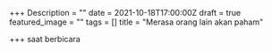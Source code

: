 +++
Description = ""
date = 2021-10-18T17:00:00Z
draft = true
featured_image = ""
tags = []
title = "Merasa orang lain akan paham"

+++
saat berbicara 